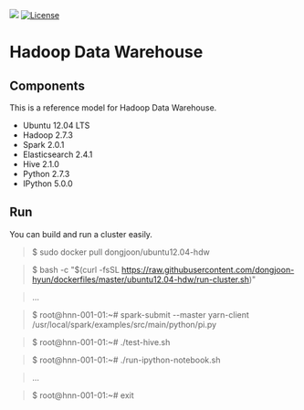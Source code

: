 [![](https://images.microbadger.com/badges/image/dongjoon/ubuntu12.04-hdw.svg)](https://microbadger.com/images/dongjoon/ubuntu12.04-hdw)
[![License](https://img.shields.io/badge/license-Apache%202-blue.svg)](LICENSE)

Hadoop Data Warehouse
====================

Components
----------
This is a reference model for Hadoop Data Warehouse.

* Ubuntu 12.04 LTS
* Hadoop 2.7.3
* Spark 2.0.1
* Elasticsearch 2.4.1
* Hive 2.1.0
* Python 2.7.3
* IPython 5.0.0

Run
---
You can build and run a cluster easily.

> $ sudo docker pull dongjoon/ubuntu12.04-hdw

> $ bash -c "$(curl -fsSL https://raw.githubusercontent.com/dongjoon-hyun/dockerfiles/master/ubuntu12.04-hdw/run-cluster.sh)"

> ...

> $ root@hnn-001-01:~# spark-submit --master yarn-client /usr/local/spark/examples/src/main/python/pi.py

> $ root@hnn-001-01:~# ./test-hive.sh

> $ root@hnn-001-01:~# ./run-ipython-notebook.sh

> ...

> $ root@hnn-001-01:~# exit
